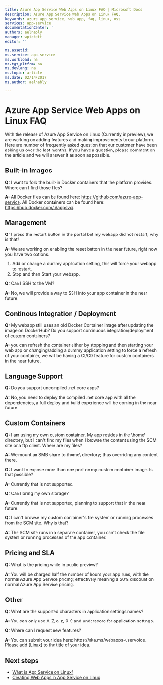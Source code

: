 ```yaml
---
title: Azure App Service Web Apps on Linux FAQ | Microsoft Docs
description: Azure App Service Web Apps on Linux FAQ.
keywords: azure app service, web app, faq, linux, oss
services: app-service
documentationCenter: ''
authors: aelnably
manager: wpickett
editor: ''

ms.assetid: 
ms.service: app-service
ms.workload: na
ms.tgt_pltfrm: na
ms.devlang: na
ms.topic: article
ms.date: 02/14/2017
ms.author: aelnably

---
```


# Azure App Service Web Apps on Linux FAQ #

With the release of Azure App Service on Linux (Currently in preview), we are working on adding features and making improvements to our platform. Here are number of frequently asked question that our customer have been asking us over the last months.
If you have a question, please comment on the article and we will answer it as soon as possible.

## Built-in Images ##

**Q:** I want to fork the built-in Docker containers that the platform provides. Where can I find those files?

**A:** All Docker files can be found here: https://github.com/azure-app-service. All Docker containers can be found here: https://hub.docker.com/u/appsvc/.

## Management ##

**Q:** I press the restart button in the portal but my webapp did not restart, why is that?

**A:** We are working on enabling the reset button in the near future, right now you have two options.
1. Add or change a dummy application setting, this will force your webapp to restart. 
2. Stop and then Start your webapp.

**Q:** Can I SSH to the VM?

**A:** No, we will provide a way to SSH into your app container in the near future.

## Continous Integration / Deployment ##

**Q:** My webapp still uses an old Docker Container image after updating the image on DockerHub? Do you support continuous integration/deployment of custom containers?

**A:** you can refresh the container either by stopping and then starting your web app or changing/adding a dummy application setting to force a refresh of your container, we will be having a CI/CD feature for custom containers in the near future.

## Language Support ##

**Q:** Do you support uncompiled .net core apps?

**A:** No, you need to deploy the compiled .net core app with all the dependencies, a full deploy and build experience will be coming in the near future.

## Custom Containers ##

**Q:** I am using my own custom container. My app resides in the \home\ directory, but I can't find my files when I browse the content using the SCM site or a ftp client. Where are my files?

**A:** We mount an SMB share to \home\ directory; thus overriding any content there.

**Q:** I want to expose more than one port on my custom container image. Is that possible?

**A:** Currently that is not supported.

**Q:** Can I bring my own storage?

**A:** Currently that is not supported, planning to support that in the near future.

**Q:** I can't browse my custom container's file system or running processes from the SCM site. Why is that?

**A:** The SCM site runs in a separate container, you can't check the file system or running processes of the app container.

## Pricing and SLA ##

**Q:** What is the pricing while in public preview?

**A:** You will be charged half the number of hours your app runs, with the normal Azure App Service pricing; effectively meaning a 50% discount on normal Azure App Service pricing.

## Other ##

**Q:** What are the supported characters in application settings names?

**A:** You can only use A-Z, a-z, 0-9 and underscore for application settings.

**Q:** Where can I request new features?

**A:** You can submit your idea here: https://aka.ms/webapps-uservoice. Please add [Linux] to the title of your idea.

## Next steps
* [What is App Service on Linux?](app-service-linux-intro.md)
* [Creating Web Apps in App Service on Linux](app-service-linux-how-to-create-a-web-app.md)

